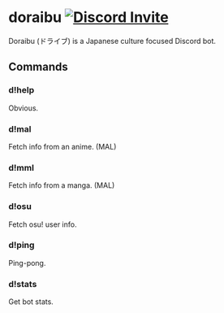 # doraibu [![Discord Invite](https://img.shields.io/badge/Invite%20to-Discord-7289DA.svg)](https://discordapp.com/api/oauth2/authorize?response_type=code&client_id=359322956817498136&scope=bot&permissions=2146958591)

Doraibu (ドライブ) is a Japanese culture focused Discord bot.

## Commands

### d!help

Obvious.

### d!mal <anime name>

Fetch info from an anime. (MAL)

### d!mml <manga name>

Fetch info from a manga. (MAL)

### d!osu <username>

Fetch osu! user info.

### d!ping

Ping-pong.

### d!stats

Get bot stats.